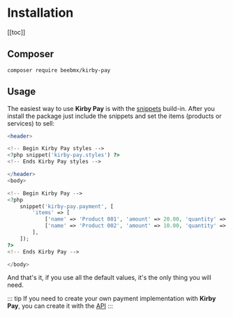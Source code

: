 # Installation

[[toc]]

## Composer

```ssh
composer require beebmx/kirby-pay
```

## Usage

The easiest way to use **Kirby Pay** is with the [snippets](/guide/snippets) build-in. After you install the package just include the snippets and set the items (products or services) to sell:

```php
<header>

<!-- Begin Kirby Pay styles -->
<?php snippet('kirby-pay.styles') ?>
<!-- Ends Kirby Pay styles -->

</header>
<body>

<!-- Begin Kirby Pay -->
<?php
    snippet('kirby-pay.payment', [
        'items' => [
            ['name' => 'Product 001', 'amount' => 20.00, 'quantity' => 1],
            ['name' => 'Product 002', 'amount' => 10.00, 'quantity' => 2],
        ],
    ]);
?>
<!-- Ends Kirby Pay -->

</body>
```

And that's it, if you use all the default values, it's the only thing you will need.

::: tip
If you need to create your own payment implementation with **Kirby Pay**, you can create it with the [API](/api)
:::
